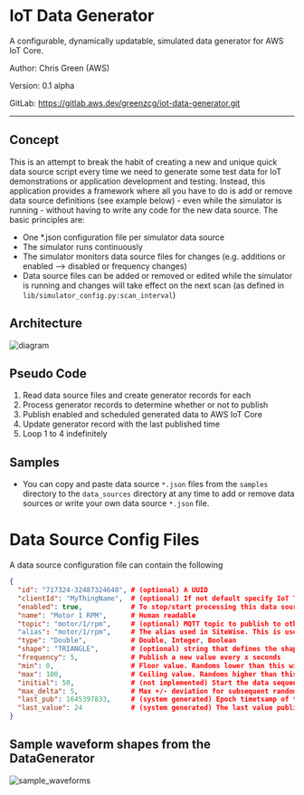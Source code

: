 # IoT Data Generator
A configurable, dynamically updatable, simulated data generator for AWS IoT Core.

Author: Chris Green (AWS)

Version: 0.1 alpha<br>

GitLab: https://gitlab.aws.dev/greenzcg/iot-data-generator.git<br>

----
## Concept
This is an attempt to break the habit of creating a new and unique quick data source script every time we need to generate some test data for IoT demonstrations or application development and testing. Instead, this application provides a framework where all you have to do is add or remove data source definitions (see example below) - even while the simulator is running - without having to write any code for the new data source. The basic principles are:
- One *.json configuration file per simulator data source
- The simulator runs continuously
- The simulator monitors data source files for changes (e.g. additions or  enabled --> disabled or frequency changes)
- Data source files can be added or removed or edited while the simulator is running and changes will take effect on the next scan (as defined in ```lib/simulator_config.py:scan_interval```)

## Architecture

![diagram](https://user-images.githubusercontent.com/52392004/177172997-d6af2ba4-641b-4999-9af7-bbf47ad56093.png)

## Pseudo Code
1. Read data source files and create generator records for each
2. Process generator records to determine whether or not to publish
3. Publish enabled and scheduled generated data to AWS IoT Core
4. Update generator record with the last published time
5. Loop 1 to 4 indefinitely

## Samples
- You can copy and paste data source ```*.json``` files from the ```samples``` directory to
the ```data_sources``` directory at any time to add or remove data sources or write
your own data source ```*.json``` file.

# Data Source Config Files
A data source configuration file can contain the following
```json
{
  "id": "717324-32487324648", # (optional) A UUID
  "clientId": "MyThingName",  # (optional) If not default specify IoT Thing name
  "enabled": true,            # To stop/start processing this data source
  "name": "Motor 1 RPM",      # Human readable
  "topic": "motor/1/rpm",     # (optional) MQTT topic to publish to otherwise use the default specified in lib/simulator_config.py:topic
  "alias": "motor/1/rpm",     # The alias used in SiteWise. This is used in the IoT Core Rule
  "type": "Double",           # Double, Integer, Boolean
  "shape": "TRIANGLE",        # (optional) string that defines the shape of the data. Supported shapes are JITTER, TRIANGLE, RAMPUP, RAMPDOWN, PWM25PC, PWM50PC, PWM75PC
  "frequency": 5,             # Publish a new value every x seconds
  "min": 0,                   # Floor value. Randoms lower than this will be set to this value
  "max": 100,                 # Ceiling value. Randoms higher than this will be set to this value
  "initial": 50,              # (not implemented) Start the data sequence with this value
  "max_delta": 5,             # Max +/- deviation for subsequent random values
  "last_pub": 1645397833,     # (system generated) Epoch timetsamp of the last pub time. This is used to calculate the next pub time
  "last_value": 24            # (system generated) The last value published. This is used as the basis for the next random value
}

```
## Sample waveform shapes from the DataGenerator

![sample_waveforms](https://user-images.githubusercontent.com/52392004/177173247-c5a5d986-112f-40b9-b590-02da0e716147.png)
